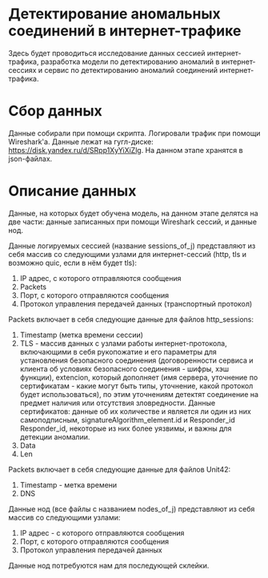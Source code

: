 # Детектирование аномальных соединений в интернет-трафике

Здесь будет проводиться исследование данных сессией интернет-трафика, разработка модели по детектированию аномалий в интернет-сессиях и сервис по детектированию аномалий соединений интернет-трафика.

# Сбор данных

Данные собирали при помощи скрипта. Логировали трафик при помощи Wireshark'a. Данные лежат на гугл-диске: https://disk.yandex.ru/d/SRpp1XyYiXiZlg. На данном этапе хранятся в json-файлах.

# Описание данных

Данные, на которых будет обучена модель, на данном этапе делятся на две части: данные записанных при помощи Wireshark сессий, и данные нод.

Данные логируемых сессией (название sessions_of_j) представляют из себя массив со следующими узлами для интернет-сессий (http, tls и возможно quic, если в нём будет tls):
1. IP адрес, с которого отправляются сообщения
2. Packets
3. Порт, с которого отправляются сообщения
4. Протокол управления передачей данных (транспортный протокол)

Packets включает в себя следующие данные для файлов http_sessions:
1. Timestamp (метка времени сессии)
2. TLS - массив данных с узлами работы интернет-протокола, включающими в себя рукопожатие и его параметры для установления безопасного соединения (договоренности сервиса и клиента об условиях безопасного соединения - шифры, хэш функции), extencion, который дополняет (имя сервера, уточнение по сертификатам - какие могут быть типы, уточнение, какой протокол будет использоваться), по этим уточнениям детектят соединение на предмет наличия или отсутствия зловредности. Данные сертификатов: данные об их количестве и является ли один из них самоподписным, signatureAlgorithm_element.id и Responder_id Responder_id, некоторые из них более уязвимы, и важны для детекции аномалии.
3. Data
4. Len

Packets включает в себя следующие данные для файлов Unit42:
1. Timestamp - метка времени
2. DNS

Данные нод (все файлы с названием nodes_of_j) представляют из себя массив со следующими узлами:
1. IP адрес - с которого отправляются сообщения
2. Порт, с которого отправляются сообщения
3. Протокол управления передачей данных

Данные нод потребуются нам для последующей склейки.
